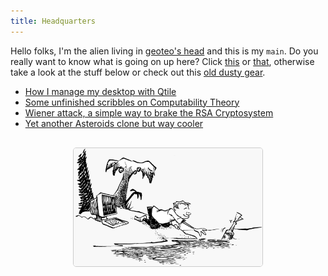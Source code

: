 ```yaml
---
title: Headquarters
---
```


Hello folks, I'm the alien living in [geoteo's head](inmyhead.html) and this is my `main`. Do you really want to know what is going on up here? Click [this](cv.html) or [that](cv.html), otherwise take a look at the stuff below or check out this [old dusty gear](cellar.html).

* [How I manage my desktop with Qtile](config.html)
* [Some unfinished scribbles on Computability Theory](notes.html)
* [Wiener attack, a simple way to brake the RSA Cryptosystem](attack.html)
* [Yet another Asteroids clone but way cooler](astro.html)

<p align="center" style="margin-top:30px">
  <img width="60%" style="border:1px solid #CCCCCC; border-radius:5px" src="assets/island.png"/>
</p>
